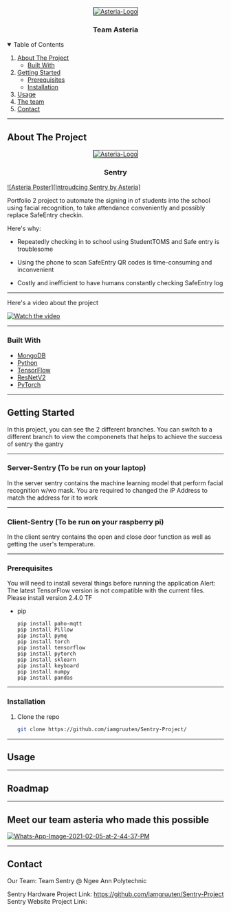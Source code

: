 <!-- PROJECT LOGO -->
<br />
<p align="center">
 <a href="https://ibb.co/b5r47Tp">
   <img src="https://i.ibb.co/LdCTvm4/Asteria-Logo.png" alt="Asteria-Logo" border="1">
  </a>
  <h3 align="center">Team Asteria</h3>
</p>



<!-- TABLE OF CONTENTS -->
<details open="open">
  <summary>Table of Contents</summary>
  <ol>
    <li>
      <a href="#about-the-project">About The Project</a>
      <ul>
        <li><a href="#built-with">Built With</a></li>
      </ul>
    </li>
    <li>
      <a href="#getting-started">Getting Started</a>
      <ul>
        <li><a href="#prerequisites">Prerequisites</a></li>
        <li><a href="#installation">Installation</a></li>
      </ul>
    </li>
    <li><a href="#usage">Usage</a></li>
    <li><a href="#contributing">The team</a></li>
    <li><a href="#contact">Contact</a></li>
  </ol>
</details>

___



<!-- ABOUT THE PROJECT -->
## About The Project

<p align="center">
 <a href="https://i.ibb.co/tDwvfJC/Whats-App-Image-2020-11-14-at-1-19-51-AM.jpg">
   <img src="https://i.ibb.co/tDwvfJC/Whats-App-Image-2020-11-14-at-1-19-51-AM.jpg" alt="Asteria-Logo" border="1">
  </a>
  <h3 align="center">Sentry</h3>
</p>

[![Asteria Poster][Introudcing Sentry by Asteria]](https://i.ibb.co/tDwvfJC/Whats-App-Image-2020-11-14-at-1-19-51-AM.jpg)

Portfolio 2 project to automate the signing in of students into the school using facial recognition, to take attendance conveniently and possibly replace SafeEntry checkin.

Here's why:
* Repeatedly checking in to school using StudentTOMS and Safe entry is troublesome

* Using the phone to scan SafeEntry QR codes is time-consuming and inconvenient

* Costly and inefficient to have humans constantly checking SafeEntry log

___


Here's a video about the project

[![Watch the video](https://img.youtube.com/vi/T-D1KVIuvjA/maxresdefault.jpg)](https://youtu.be/8ZUMHWBw9uo)

___

### Built With

* [MongoDB](https://www.mongodb.com/)
* [Python](https://www.python.org/)
* [TensorFlow](https://www.tensorflow.org/)
* [ResNetV2](https://keras.io/api/applications/resnet/)
* [PyTorch](https://pytorch.org/)

___


<!-- GETTING STARTED -->
## Getting Started

In this project, you can see the 2 different branches. You can switch to a different branch to view the componenets that helps to achieve the success of sentry the gantry

___


### Server-Sentry (To be run on your laptop)
In the server sentry contains the machine learning model that perform facial recognition w/wo mask.
You are required to changed the iP Address to match the address for it to work

___


### Client-Sentry (To be run on your raspberry pi)
In the client sentry contains the open and close door function as well as getting the user's temperature.

___


### Prerequisites

You will need to install several things before running the application
Alert: The latest TensorFlow version is not compatible with the current files. 
Please install version 2.4.0 TF

* pip
  ```
  pip install paho-mqtt
  pip install Pillow
  pip install pymq
  pip install torch
  pip install tensorflow
  pip install pytorch
  pip install sklearn
  pip install keyboard
  pip install numpy
  pip install pandas
  ```

___


### Installation

1. Clone the repo
   ```sh
   git clone https://github.com/iamgruuten/Sentry-Project/
   ```

___


<!-- USAGE EXAMPLES -->
## Usage

___


<!-- ROADMAP -->
## Roadmap

___


<!-- CONTRIBUTING -->
## Meet our team asteria who made this possible

<a href="https://ibb.co/x5pqDX8"><img src="https://i.ibb.co/NY82stn/Whats-App-Image-2021-02-05-at-2-44-37-PM.jpg" alt="Whats-App-Image-2021-02-05-at-2-44-37-PM" border="0"></a>

___


<!-- CONTACT -->
## Contact

Our Team: Team Sentry @ Ngee Ann Polytechnic

Sentry Hardware Project Link: https://github.com/iamgruuten/Sentry-Project
Sentry Website Project Link:


